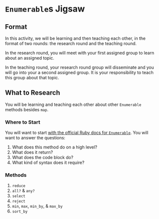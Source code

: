 # `Enumerable`s Jigsaw

## Format

In this activity, we will be learning and then teaching each other, in the format of two rounds: the research round and the teaching round.

In the research round, you will meet with your first assigned group to learn about an assigned topic.

In the teaching round, your research round group will disseminate and you will go into your a second assigned group. It is your responsibility to teach this group about that topic.

## What to Research

You will be learning and teaching each other about other `Enumerable` methods besides `map`.

### Where to Start

You will want to start [with the official Ruby docs for `Enumerable`](https://ruby-doc.org/core-2.5.1/Enumerable.html#method-i-map). You will want to answer the questions:

1. What does this method do on a high level?
1. What does it return?
1. What does the code block do?
1. What kind of syntax does it require?

### Methods

1. `reduce`
1. `all?` & `any?`
1. `select`
1. `reject`
1. `min`, `max`, `min_by`, & `max_by`
1. `sort_by`
